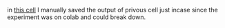 in [this cell](https://colab.research.google.com/github/mohammadhosseinipour/Mistral/blob/main/notebooks/Mixtral_7*8b.ipynb?authuser=1#scrollTo=fxKUBRzaxT9P&line=1&uniqifier=1) I manually saved the output of privous cell just incase since the experiment was on colab and could break down.
